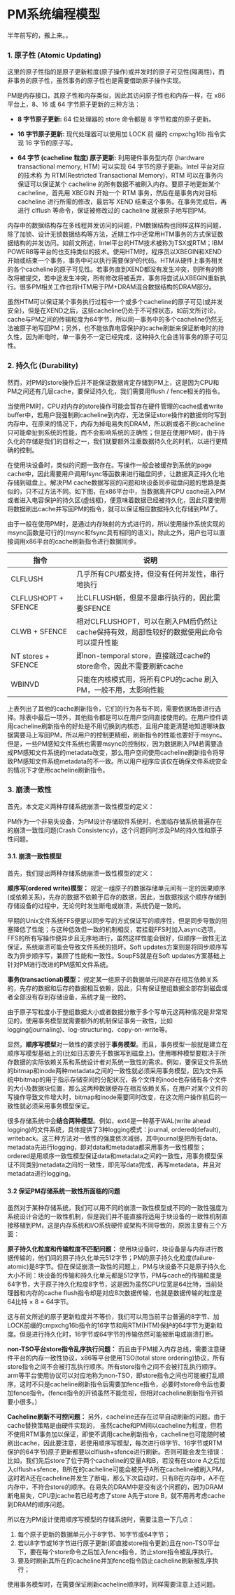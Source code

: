 # PM系统编程模型

半年前写的，搬上来。。

### 1. 原子性 (Atomic Updating)

这里的原子性指的是原子更新粒度(原子操作)或并发时的原子可见性(隔离性)，而非事务的原子性，虽然事务的原子性也是需要借助原子操作实现。

PM是内存接口，其原子性和内存类似，因此其访问原子性也和内存一样，在 x86 平台上，8、16 或 64 字节原⼦更新的三种⽅法： 

* **8 字节原子更新:** 64 位处理器的 store 命令都是 8 字节粒度的原⼦更新。 

* **16 字节原子更新:** 现代处理器可以使⽤加 LOCK 前
缀的 cmpxchg16b 指令实现 16 字节的原⼦写。

* **64 字节 (cacheline 粒度) 原子更新:** 利⽤硬件事务型内存 (hardware transactional memory, HTM) 可以实现 64 字节的原⼦更新。Intel 平台对应的技术称 为 RTM(Restricted Transactional Memory)，RTM 可以在事务内保证可以保证某个 cacheline 的所有数据不被刷⼊内存。要原⼦地更新某个 cacheline，⾸先⽤ XBEGIN 开始⼀个 RTM 事务，然后在是事务内对⽬标 cacheline 进⾏所需的修改，最后写 XEND 结束这个事务。在事务完成后，再进⾏ clflush 等命令，保证被修改过的 cacheline 就被原⼦地写回PM。

内存中的数据结构存在多线程并发访问的问题，PM数据结构也同样这样的问题，除了加锁、设计无锁数据结构等方法，近期工作中还常用HTM事务的方式保证数据结构的并发访问。如前文所述，Intel平台的HTM技术被称为TSX或RTM；IBM POWER8等平台的也支持类似的技术。使用HTM时，程序员以XBEGIN和XEND开始或结束一个事务，事务中可以执行需要保护的代码。HTM从硬件上事务相关的各个cacheline的原子可见性。若事务直到XEND都没有发生冲突，则所有的修改将被提交，若中途发生冲突，所有修改将被丢弃，事务将尝试从XBEGIN重新执行。很多PM相关工作也将HTM用于PM+DRAM混合数据结构的DRAM部分。

虽然HTM可以保证某个事务执行过程中一个或多个cacheline的原子可见(或并发安全)，但是在XEND之后，这些cacheline仍处于不可控状态，如前文所讨论，cache与PM之间的传输粒度为64字节，所以同一事务中的多个cacheline仍然无法被原子地写回PM；另外，也不能依靠电容保护的cache刷新来保证断电时的持久性，因为断电时，单一事务不一定已经完成，这种持久化会违背事务的原子可见性。

### 2. 持久化 (Durability)

然而，对PM的store操作后并不能保证数据肯定存储到PM上，这是因为CPU和PM之间还有几层cache，要保证持久化，我们需要用flush / fence相关的指令。

当使用PM时，CPU对内存的store操作可能会暂存在硬件管理的cache或者write buffer中，若用户我强制刷cacheline到内存，无法保证store操作的数据何时写到内存中。在原来的情况下，内存为掉电易失的DRAM，所以刷或者不刷cacheline只可能牵扯到系统的性能，而不会影响系统的正确性；但是在使用PM时，由于持久化的存储是我们的目标之一，我们就要额外注重数据持久化的时机，以进行更精确的控制。

在使用块设备时，类似的问题一致存在。写操作一般会被缓存到系统的page cache中，因此需要用户调用fsync等函数来进行磁盘同步，让数据真正持久化地存储到磁盘上。解决PM cache数据写回的问题和块设备同步磁盘问题的思路是类似的，只不过方法不同。如下图，在x86平台中，当数据离开CPU cache进入PM或者进入电容保护的持久区(虚线框)，便意味着数据已经被持久化，因此只要使用将数据刷出cache并写回PM的指令，就可以保证相应数据持久化存储到PM了。

由于一般在使用PM时，是通过内存映射的方式进行的，所以使用操作系统实现的msync函数是可行的(msync和fsync具有相同的语义)。除此之外，用户也可以直接调用x86平台的cache刷新指令进行数据同步。

|**指令** | **说明** |
|-|-|
|CLFLUSH| 几乎所有CPU都支持，但没有任何并发性，串行地执行|
|CLFLUSHOPT + SFENCE | 比CLFLUSH新，但是不是串行执行的，因此需要SFENCE |
|CLWB + SFENCE | 相对CLFLUSHOPT，可以在刷入PM后仍然让cache保持有效，局部性较好的数据使用此命令可以提升性能 |
|NT stores + SFENCE | 即non-temporal store，直接跳过cache的store命令，因此不需要刷新cache |
|WBINVD | 只能在内核模式用，将所有CPU的cache 刷入PM，一般不用，太影响性能 |

上表列出了其他的cache刷新指令，它们的行为各有不同，需要依据场景进行选择。除表中最后一项外，其他指令都是可以在用户空间直接使用的。在用户控件调用cacheline刷新指令的好处是不用切换到内核态，且用户能更清楚地知道哪块数据需要马上写回PM，所以用户的控制更精细，刷新指令的性能也要好于msync。但是，一些PM感知文件系统也需要msync的控制权，因为数据刷入PM若需要造成PM感知文件系统的metadata改变，那么用户空间使用cacheline刷新指令将导致PM感知文件系统metadata的不一致。所以用户程序应该仅在确保文件系统安全的情况下才使用cacheline刷新指令。

### 3. 崩溃一致性

首先，本文定义两种存储系统崩溃一致性模型的定义：

PM作为一个非易失设备，为PM设计存储软件系统时，也面临存储系统普遍存在的崩溃一致性问题(Crash Consistency)，这个问题同时涉及PM的持久性和原子性问题。

#### 3.1. 崩溃一致性模型

首先，我们提出两种存储系统崩溃一致性模型的定义：

**顺序写(ordered write)模型：** 规定一组原子的数据存储单元间有一定的因果顺序(或依赖关系)，先存的数据不依赖于后存的数据，因此，当数据按这个顺序存储到存储设备的过程中，无论何时发生断电或崩溃，系统仍是一致的。

早期的Unix文件系统FFS便是以同步写的方式保证写的顺序性，但是同步导致的阻塞降低了性能；与这种低效但一致的机制相反，若挂载FFS时加入async选项，FFS的所有写操作便异步且无序地进行，虽然这样性能会很好，但顺序一致性无法保证，系统崩溃可能会导致文件系统的损坏。Soft updates方案则是将同步顺序写改为异步顺序写，兼顾了性能和一致性。SoupFS就是在Soft updates方案基础上针对PM进行改进的PM感知文件系统。 

**事务(transactional)模型：** 规定某一组原子的数据单元间是存在相互依赖关系的，先存的数据和后存的数据相互依赖，因此，只有保证整组数据全部存到磁盘或者全部没有存到存储设备，系统才是一致的。

由于原子写粒度小于整组数据大小或者数据分散于多个写单元这两种情况是非常常见的，使用事务模型就需要额外的机制保证事务一致性，比如logging(journaling)、log-structuring、copy-on-write等。

显然，**顺序写模型**对一致性的要求弱于**事务模型**。而且，事务模型一般就是建立在顺序写模型基础上的(比如日志要先于数据写到磁盘上)。使用哪种模型要取决于所存数据的实际依赖关系和系统设计者对系统一致性的需求。例如，要保证文件系统的bitmap和inode两种metadata之间的一致性就必须采用事务模型，因为文件系统中bitmap的用于指示存储空间的分配状况，各个文件的inode也存储有各个文件的大小及数据块位置，那么这两种数据便存在相互依赖关系，在用户对某个文件的写操作导致文件增大时，bitmap和inode需要同时改变，在这次用户操作前后的一致性就必须采用事务模型保证。

很多存储系统中会**结合两种模型**。例如，ext4是一种基于WAL(write ahead logging)的文件系统，具体提供了3种logging模式：journal, ordered(default), writeback。这三种方法对一致性的强度依次减弱，其中journal是把所有data、metadata先进行logging，即对data和metadata都采用事务一致性模型；ordered是用顺序一致性模型保证data和metadata之间的一致性，用事务模型保证不同类别metadata之间的一致性，即先写data完成，再写metadata，并且对metadata进行logging。

#### 3.2 保证PM存储系统一致性所面临的问题

虽然对于某种存储系统，我们可以用不同的崩溃一致性模型或不同的一致性强度为系统设计合适的一致性机制，但是我们并不能直接将适用于块设备的一致性机制直接移植到PM，这是内存系统和I/O系统硬件或架构不同导致的，原因主要有三个方面：

**原子持久化粒度和传输粒度不匹配问题：** 使用块设备时，块设备是与内存进行数据传输的，他们间的原子持久化单元512字节；PM的原子持久化粒度(failure-atomic)是8字节。但在保证崩溃一致性的问题上，PM与块设备不只是原子持久化大小不同：块设备的传输和持久化单元都是512字节，PM与cache的传输粒度是64字节，大于原子持久化粒度8字节，这是因为虽然CPU位宽是64比特，当前处理器和内存的cache flush指令却是对应8次数据传输，也就是数据传输的粒度是64比特 × 8 = 64字节。

这与前文所述的原子更新粒度并不等价，我们可以用当前平台普遍的8字节、加LOCK前缀的cmpxchg16b指令的16字节和用RTM(HTM)保护的64字节为更新粒度。但是进行持久化时，16字节或64字节的传输依然可能被断电或崩溃打断。


**non-TSO平台store指令乱序执行问题：** 而且由于PM接入内存总线，需要注意硬件平台的内存一致性协议，x86等平台使用TSO(total store ordering)协议，所有store指令之间不会被打乱执行顺序。所有store指令之间不会被打乱执行顺序。arm等平台使用协议可以对应地称为non-TSO，即store指令之间也可能被打乱顺序，这时不只是cacheline刷新指令后需要加fence指令，必要时store命令后也要加fence指令。(fence指令的开销虽然不能忽视，但相对cacheline刷新指令开销要小很多。)

**Cacheline刷新不可控问题：** 另外，cacheline还存在过早自动刷新的问题。由于cache替换策略是由硬件实现的，
虽然cache和PM间以cacheline为粒度，但若不使用RTM事务加以保证，即使不调用cache刷新指令，cacheline也可能随时被刷出cache，因此要注意，若使用顺序写模型，每次进行(8字节、16字节或RTM保护的64字节)原子更新都要以clflush+sfence进行刷新。否则可能会发生错误：比如，我们先后store了位于两个cacheline的变量A和B，若没有在store A之后加入clflush+sfence，B所在的cacheline可能会被先于A所在cacheline被刷入PM，这时若A还在cacheline并发生了断电，那么下次启动时，只有B在内存中，A不在内存中，不符合store的顺序。在易失的DRAM中是没有这个问题的，因为DRAM断电易失，CPU到cache若已经考虑了store A先于store B，就不用再考虑cache到DRAM的顺序问题。

所以在为PM设计使用顺序写模型的存储系统时，需要注意一下几点：
1. 每个原子更新的数据单元小于8字节、16字节或64字节；
2. 若以8字节或16字节进行原子更新(即直接store指令更新)且在non-TSO平台下，要在每个store命令之后加入fence指令，防止store指令被乱序执行。
3. 要及时刷新其所在的cacheline并加fence指令防止cacheline刷新被乱序执行；

使用事务模型时，在需要保证刷新cacheline顺序时，同样需要注意上述问题。
